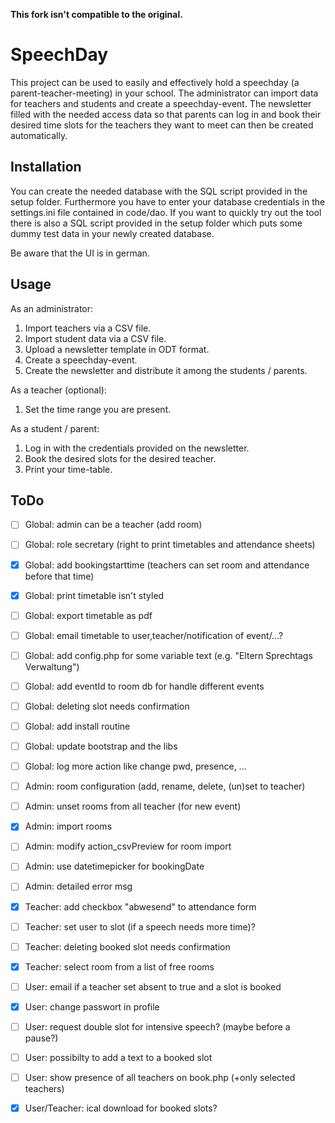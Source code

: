 **This fork isn't compatible to the original.**

# SpeechDay

This project can be used to easily and effectively hold a speechday (a parent-teacher-meeting) in your school.
The administrator can import data for teachers and students and create a speechday-event.
The newsletter filled with the needed access data so that parents can log in and book their desired time slots for the teachers they want to meet can then be created automatically. 

## Installation

You can create the needed database with the SQL script provided in the setup folder.
Furthermore you have to enter your database credentials in the settings.ini file contained in code/dao.
If you want to quickly try out the tool there is also a SQL script provided in the setup folder which puts some dummy test data in your newly created database. 

Be aware that the UI is in german.

## Usage

As an administrator:

1. Import teachers via a CSV file.
2. Import student data via a CSV file.
3. Upload a newsletter template in ODT format.
4. Create a speechday-event.
5. Create the newsletter and distribute it among the students / parents.

As a teacher (optional):

1. Set the time range you are present.

As a student / parent:

1. Log in with the credentials provided on the newsletter.
2. Book the desired slots for the desired teacher.
3. Print your time-table.

## ToDo
- [ ] Global: admin can be a teacher (add room)
- [ ] Global: role secretary (right to print timetables and attendance sheets)
- [x] Global: add bookingstarttime (teachers can set room and attendance before that time)
- [x] Global: print timetable isn't styled
- [ ] Global: export timetable as pdf
- [ ] Global: email timetable to user,teacher/notification of event/...?
- [ ] Global: add config.php for some variable text (e.g. "Eltern Sprechtags Verwaltung")
- [ ] Global: add eventId to room db for handle different events
- [ ] Global: deleting slot needs confirmation
- [ ] Global: add install routine
- [ ] Global: update bootstrap and the libs
- [ ] Global: log more action like change pwd, presence, ...

- [ ] Admin: room configuration (add, rename, delete, (un)set to teacher)
- [ ] Admin: unset rooms from all teacher (for new event)
- [x] Admin: import rooms
- [ ] Admin: modify action_csvPreview for room import
- [ ] Admin: use datetimepicker for bookingDate
- [ ] Admin: detailed error msg

- [x] Teacher: add checkbox "abwesend" to attendance form
- [ ] Teacher: set user to slot (if a speech needs more time)?
- [ ] Teacher: deleting booked slot needs confirmation
- [x] Teacher: select room from a list of free rooms

- [ ] User: email if a teacher set absent to true and a slot is booked
- [x] User: change passwort in profile
- [ ] User: request double slot for intensive speech? (maybe before a pause?)
- [ ] User: possibilty to add a text to a booked slot
- [ ] User: show presence of all teachers on book.php (+only selected teachers)

- [x] User/Teacher: ical download for booked slots?